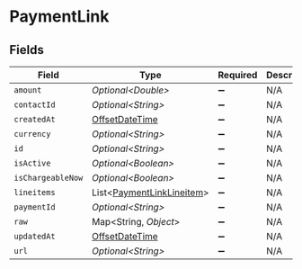 # PaymentLink


## Fields

| Field                                                                                     | Type                                                                                      | Required                                                                                  | Description                                                                               |
| ----------------------------------------------------------------------------------------- | ----------------------------------------------------------------------------------------- | ----------------------------------------------------------------------------------------- | ----------------------------------------------------------------------------------------- |
| `amount`                                                                                  | *Optional\<Double>*                                                                       | :heavy_minus_sign:                                                                        | N/A                                                                                       |
| `contactId`                                                                               | *Optional\<String>*                                                                       | :heavy_minus_sign:                                                                        | N/A                                                                                       |
| `createdAt`                                                                               | [OffsetDateTime](https://docs.oracle.com/javase/8/docs/api/java/time/OffsetDateTime.html) | :heavy_minus_sign:                                                                        | N/A                                                                                       |
| `currency`                                                                                | *Optional\<String>*                                                                       | :heavy_minus_sign:                                                                        | N/A                                                                                       |
| `id`                                                                                      | *Optional\<String>*                                                                       | :heavy_minus_sign:                                                                        | N/A                                                                                       |
| `isActive`                                                                                | *Optional\<Boolean>*                                                                      | :heavy_minus_sign:                                                                        | N/A                                                                                       |
| `isChargeableNow`                                                                         | *Optional\<Boolean>*                                                                      | :heavy_minus_sign:                                                                        | N/A                                                                                       |
| `lineitems`                                                                               | List\<[PaymentLinkLineitem](../../models/shared/PaymentLinkLineitem.md)>                  | :heavy_minus_sign:                                                                        | N/A                                                                                       |
| `paymentId`                                                                               | *Optional\<String>*                                                                       | :heavy_minus_sign:                                                                        | N/A                                                                                       |
| `raw`                                                                                     | Map\<String, *Object*>                                                                    | :heavy_minus_sign:                                                                        | N/A                                                                                       |
| `updatedAt`                                                                               | [OffsetDateTime](https://docs.oracle.com/javase/8/docs/api/java/time/OffsetDateTime.html) | :heavy_minus_sign:                                                                        | N/A                                                                                       |
| `url`                                                                                     | *Optional\<String>*                                                                       | :heavy_minus_sign:                                                                        | N/A                                                                                       |
